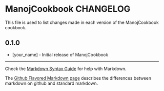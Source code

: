 ManojCookbook CHANGELOG
=======================

This file is used to list changes made in each version of the ManojCookbook cookbook.

0.1.0
-----
- [your_name] - Initial release of ManojCookbook

- - -
Check the [Markdown Syntax Guide](http://daringfireball.net/projects/markdown/syntax) for help with Markdown.

The [Github Flavored Markdown page](http://github.github.com/github-flavored-markdown/) describes the differences between markdown on github and standard markdown.
